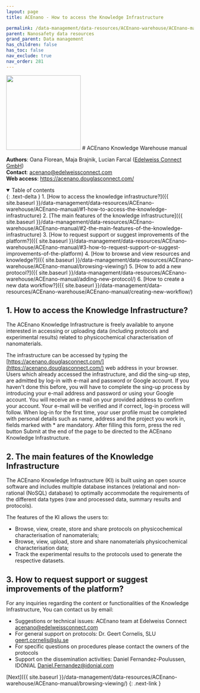 ```yaml
---
layout: page
title: ACEnano - How to access the Knowledge Infrastructure

permalink: /data-management/data-resources/ACEnano-warehouse/ACEnano-manual/
parent: Nanosafety data resources
grand_parent: Data management
has_children: false
has_toc: false
nav_exclude: true
nav_order: 281
---
```


<img src="{{ site.baseurl }}/images/logos/acenano.png" width="200" class="image--right" />
# ACEnano Knowledge Warehouse manual

**Authors**: Oana Florean, Maja Brajnik, Lucian Farcal ([Edelweiss Connect GmbH](https://edelweissconnect.com/))<br>
**Contact**: <acenano@edelweissconnect.com><br>
**Web access**: <https://acenano.douglasconnect.com/>

<details open markdown="block">
  <summary>
    Table of contents
  </summary>
  {: .text-delta }
1. [How to access the knowledge infrastructure?]({{ site.baseurl }}/data-management/data-resources/ACEnano-warehouse/ACEnano-manual/#1-how-to-access-the-knowledge-infrastructure)
2. [The main features of the knowledge infrastructure]({{ site.baseurl }}/data-management/data-resources/ACEnano-warehouse/ACEnano-manual/#2-the-main-features-of-the-knowledge-infrastructure)
3. [How to request support or suggest improvements of the platform?]({{ site.baseurl }}/data-management/data-resources/ACEnano-warehouse/ACEnano-manual/#3-how-to-request-support-or-suggest-improvements-of-the-platform)
4. [How to browse and view resources and knowledge?]({{ site.baseurl }}/data-management/data-resources/ACEnano-warehouse/ACEnano-manual/browsing-viewing/)
5. [How to add a new protocol?]({{ site.baseurl }}/data-management/data-resources/ACEnano-warehouse/ACEnano-manual/adding-new-protocol/)
6. [How to create a new data workflow?]({{ site.baseurl }}/data-management/data-resources/ACEnano-warehouse/ACEnano-manual/creating-new-workflow/)
</details>


## 1. How to access the Knowledge Infrastructure?
The ACEnano Knowledge Infrastructure is freely available to anyone interested in accessing or uploading data (including protocols and experimental results) related to physicochemical characterisation of nanomaterials.

The infrastructure can be accessed by typing the [https://acenano.douglasconnect.com/](https://acenano.douglasconnect.com/) web address in your browser. Users which already accessed the infrastructure, and did the sing-up step, are admitted by log-in with e-mail and password or Google account. If you haven't done this before, you will have to complete the sing-up process by introducing your e-mail address and password or using your Google account. You will receive an e-mail on your provided address to confirm your account. Your e-mail will be verified and if correct, log-in process will follow. When log-in for the first time, your user profile must be completed with personal details such as name, address and the project you work in, fields marked with * are mandatory. After filling this form, press the red button Submit at the end of the page to be directed to the ACEnano Knowledge Infrastructure.

## 2. The main features of the Knowledge Infrastructure
The ACEnano Knowledge Infrastructure (KI) is built using an open source software and includes multiple database instances (relational and non-rational (NoSQL) database) to optimally accommodate the requirements of the different data types (raw and processed data, summary results and protocols).

The features of the KI allows the users to:
* Browse, view, create, store and share protocols on physicochemical characterisation of nanomaterials;
* Browse, view, upload, store and share nanomaterials physicochemical characterisation data;
* Track the experimental results to the protocols used to generate the respective datasets.

## 3. How to request support or suggest improvements of the platform?
For any inquiries regarding the content or functionalities of the Knowledge Infrastructure, You can contact us by email:
* Suggestions or technical issues: ACEnano team at Edelweiss Connect <acenano@edelweissconnect.com>
* For general support on protocols: Dr. Geert Cornelis, SLU <geert.cornelis@slu.se>
* For specific questions on procedures please contact the owners of the protocols
* Support on the dissemination activities: Daniel Fernandez-Poulussen, IDONIAL <Daniel.Fernandez@idonial.com>

[Next]({{ site.baseurl }}/data-management/data-resources/ACEnano-warehouse/ACEnano-manual/browsing-viewing/)
{: .next-link }
